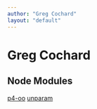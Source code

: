 ```yaml
---
author: "Greg Cochard"
layout: "default"
---
```

# Greg Cochard

## Node Modules
[p4-oo](https://gcochard.github.io/p4-oo/)
[unparam](https://gcochard.github.io/unparam/)
